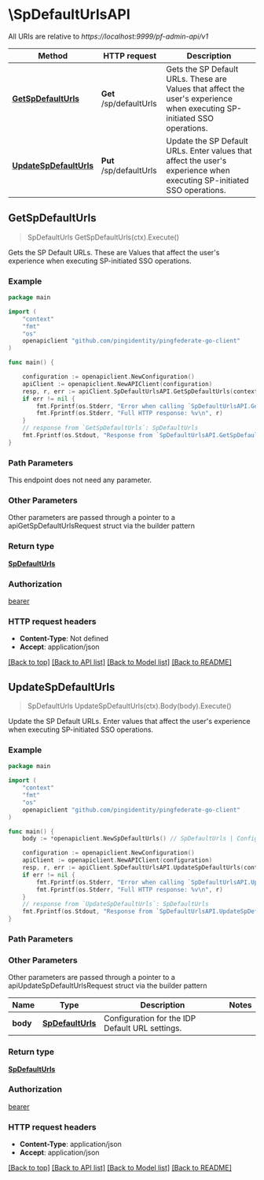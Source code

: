# \SpDefaultUrlsAPI

All URIs are relative to *https://localhost:9999/pf-admin-api/v1*

Method | HTTP request | Description
------------- | ------------- | -------------
[**GetSpDefaultUrls**](SpDefaultUrlsAPI.md#GetSpDefaultUrls) | **Get** /sp/defaultUrls | Gets the SP Default URLs. These are Values that affect the user&#39;s experience when executing SP-initiated SSO operations.
[**UpdateSpDefaultUrls**](SpDefaultUrlsAPI.md#UpdateSpDefaultUrls) | **Put** /sp/defaultUrls | Update the SP Default URLs. Enter values that affect the user&#39;s experience when executing SP-initiated SSO operations.



## GetSpDefaultUrls

> SpDefaultUrls GetSpDefaultUrls(ctx).Execute()

Gets the SP Default URLs. These are Values that affect the user's experience when executing SP-initiated SSO operations.

### Example

```go
package main

import (
    "context"
    "fmt"
    "os"
    openapiclient "github.com/pingidentity/pingfederate-go-client"
)

func main() {

    configuration := openapiclient.NewConfiguration()
    apiClient := openapiclient.NewAPIClient(configuration)
    resp, r, err := apiClient.SpDefaultUrlsAPI.GetSpDefaultUrls(context.Background()).Execute()
    if err != nil {
        fmt.Fprintf(os.Stderr, "Error when calling `SpDefaultUrlsAPI.GetSpDefaultUrls``: %v\n", err)
        fmt.Fprintf(os.Stderr, "Full HTTP response: %v\n", r)
    }
    // response from `GetSpDefaultUrls`: SpDefaultUrls
    fmt.Fprintf(os.Stdout, "Response from `SpDefaultUrlsAPI.GetSpDefaultUrls`: %v\n", resp)
}
```

### Path Parameters

This endpoint does not need any parameter.

### Other Parameters

Other parameters are passed through a pointer to a apiGetSpDefaultUrlsRequest struct via the builder pattern


### Return type

[**SpDefaultUrls**](SpDefaultUrls.md)

### Authorization

[bearer](../README.md#bearer)

### HTTP request headers

- **Content-Type**: Not defined
- **Accept**: application/json

[[Back to top]](#) [[Back to API list]](../README.md#documentation-for-api-endpoints)
[[Back to Model list]](../README.md#documentation-for-models)
[[Back to README]](../README.md)


## UpdateSpDefaultUrls

> SpDefaultUrls UpdateSpDefaultUrls(ctx).Body(body).Execute()

Update the SP Default URLs. Enter values that affect the user's experience when executing SP-initiated SSO operations.

### Example

```go
package main

import (
    "context"
    "fmt"
    "os"
    openapiclient "github.com/pingidentity/pingfederate-go-client"
)

func main() {
    body := *openapiclient.NewSpDefaultUrls() // SpDefaultUrls | Configuration for the IDP Default URL settings.

    configuration := openapiclient.NewConfiguration()
    apiClient := openapiclient.NewAPIClient(configuration)
    resp, r, err := apiClient.SpDefaultUrlsAPI.UpdateSpDefaultUrls(context.Background()).Body(body).Execute()
    if err != nil {
        fmt.Fprintf(os.Stderr, "Error when calling `SpDefaultUrlsAPI.UpdateSpDefaultUrls``: %v\n", err)
        fmt.Fprintf(os.Stderr, "Full HTTP response: %v\n", r)
    }
    // response from `UpdateSpDefaultUrls`: SpDefaultUrls
    fmt.Fprintf(os.Stdout, "Response from `SpDefaultUrlsAPI.UpdateSpDefaultUrls`: %v\n", resp)
}
```

### Path Parameters



### Other Parameters

Other parameters are passed through a pointer to a apiUpdateSpDefaultUrlsRequest struct via the builder pattern


Name | Type | Description  | Notes
------------- | ------------- | ------------- | -------------
 **body** | [**SpDefaultUrls**](SpDefaultUrls.md) | Configuration for the IDP Default URL settings. | 

### Return type

[**SpDefaultUrls**](SpDefaultUrls.md)

### Authorization

[bearer](../README.md#bearer)

### HTTP request headers

- **Content-Type**: application/json
- **Accept**: application/json

[[Back to top]](#) [[Back to API list]](../README.md#documentation-for-api-endpoints)
[[Back to Model list]](../README.md#documentation-for-models)
[[Back to README]](../README.md)

